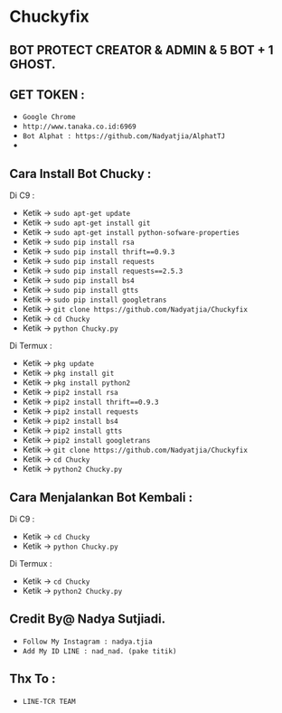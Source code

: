 # Chuckyfix
BOT PROTECT CREATOR & ADMIN & 5 BOT + 1 GHOST.
------
GET TOKEN :
------
- `Google Chrome`
- `http://www.tanaka.co.id:6969`
- `Bot Alphat : https://github.com/Nadyatjia/AlphatTJ`
-
Cara Install Bot Chucky :
------
Di C9 :
- Ketik -> `sudo apt-get update`
- Ketik -> `sudo apt-get install git`
- Ketik -> `sudo apt-get install python-sofware-properties`
- Ketik -> `sudo pip install rsa`
- Ketik -> `sudo pip install thrift==0.9.3`
- Ketik -> `sudo pip install requests`
- Ketik -> `sudo pip install requests==2.5.3`
- Ketik -> `sudo pip install bs4`
- Ketik -> `sudo pip install gtts`
- Ketik -> `sudo pip install googletrans`
- Ketik -> `git clone https://github.com/Nadyatjia/Chuckyfix`
- Ketik -> `cd Chucky`
- Ketik -> `python Chucky.py`

Di Termux :
- Ketik -> `pkg update`
- Ketik -> `pkg install git`
- Ketik -> `pkg install python2`
- Ketik -> `pip2 install rsa`
- Ketik -> `pip2 install thrift==0.9.3`
- Ketik -> `pip2 install requests`
- Ketik -> `pip2 install bs4`
- Ketik -> `pip2 install gtts`
- Ketik -> `pip2 install googletrans`
- Ketik -> `git clone https://github.com/Nadyatjia/Chuckyfix`
- Ketik -> `cd Chucky`
- Ketik -> `python2 Chucky.py`

Cara Menjalankan Bot Kembali :
------
Di C9 :
- Ketik -> `cd Chucky`
- Ketik -> `python Chucky.py`

Di Termux :
- Ketik -> `cd Chucky`
- Ketik -> `python2 Chucky.py`


Credit By@ Nadya Sutjiadi.
------
- `Follow My Instagram : nadya.tjia`
- `Add My ID LINE : nad_nad. (pake titik)`

Thx To :
------
- `LINE-TCR TEAM`

